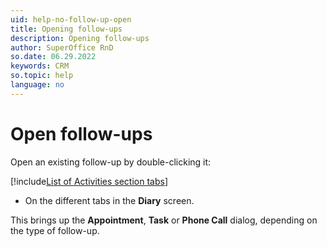 ```yaml
---
uid: help-no-follow-up-open
title: Opening follow-ups
description: Opening follow-ups
author: SuperOffice RnD
so.date: 06.29.2022
keywords: CRM
so.topic: help
language: no
---
```


# Open follow-ups

Open an existing follow-up by double-clicking it:

<!-- markdownlint-disable MD032 -->
[!include[List of Activities section tabs](../../learn/includes/list-activities-section-tabs.md)]
* On the different tabs in the **Diary** screen.
<!-- markdownlint-restore -->

This brings up the **Appointment**, **Task** or **Phone Call** dialog, depending on the type of follow-up.

